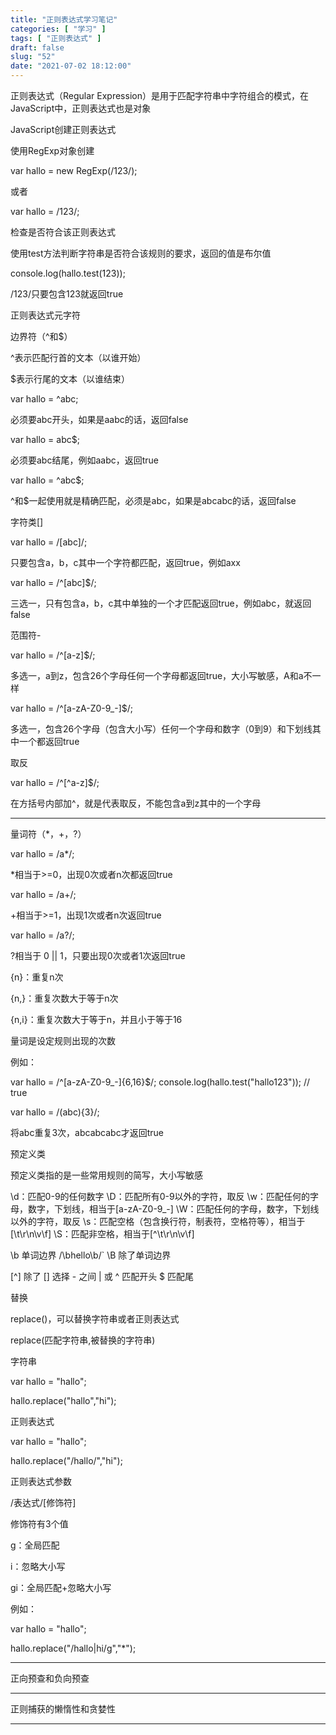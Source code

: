 ```yaml
---
title: "正则表达式学习笔记"
categories: [ "学习" ]
tags: [ "正则表达式" ]
draft: false
slug: "52"
date: "2021-07-02 18:12:00"
---
```


正则表达式（Regular Expression）是用于匹配字符串中字符组合的模式，在JavaScript中，正则表达式也是对象


JavaScript创建正则表达式

使用RegExp对象创建

var hallo = new RegExp(/123/);

或者

var hallo = /123/;



检查是否符合该正则表达式

使用test方法判断字符串是否符合该规则的要求，返回的值是布尔值

console.log(hallo.test(123));

/123/只要包含123就返回true



正则表达式元字符


边界符（^和$）

^表示匹配行首的文本（以谁开始）

$表示行尾的文本（以谁结束）


var hallo = ^abc;

必须要abc开头，如果是aabc的话，返回false


var hallo = abc$;

必须要abc结尾，例如aabc，返回true


var hallo = ^abc$;

^和$一起使用就是精确匹配，必须是abc，如果是abcabc的话，返回false


字符类[]

var hallo = /[abc]/;

只要包含a，b，c其中一个字符都匹配，返回true，例如axx

var hallo = /^[abc]$/;

三选一，只有包含a，b，c其中单独的一个才匹配返回true，例如abc，就返回false



范围符-

var hallo = /^[a-z]$/;

多选一，a到z，包含26个字母任何一个字母都返回true，大小写敏感，A和a不一样

var hallo = /^[a-zA-Z0-9_-]$/;

多选一，包含26个字母（包含大小写）任何一个字母和数字（0到9）和下划线其中一个都返回true


取反

var hallo = /^[\^a-z]$/;

在方括号内部加^，就是代表取反，不能包含a到z其中的一个字母





---




量词符（*，+，?）

var hallo = /a*/;

*相当于>=0，出现0次或者n次都返回true



var hallo = /a+/;

+相当于>=1，出现1次或者n次返回true


var hallo = /a?/;

?相当于 0 || 1，只要出现0次或者1次返回true




{n}：重复n次

{n,}：重复次数大于等于n次

{n,i}：重复次数大于等于n，并且小于等于16

量词是设定规则出现的次数

例如：

var hallo = /^[a-zA-Z0-9_-]{6,16}$/;
console.log(hallo.test("hallo123")); // true



var hallo = /(abc){3}/;

将abc重复3次，abcabcabc才返回true




预定义类

预定义类指的是一些常用规则的简写，大小写敏感

\d：匹配0-9的任何数字
\D：匹配所有0-9以外的字符，取反
\w：匹配任何的字母，数字，下划线，相当于[a-zA-Z0-9_-]
\W：匹配任何的字母，数字，下划线以外的字符，取反
\s：匹配空格（包含换行符，制表符，空格符等），相当于[\\t\\r\\n\\v\\f]
\S：匹配非空格，相当于[\^\\t\\r\\n\\v\\f]

\b 单词边界  /\bhello\b/`
\B 除了单词边界

[^] 除了
[] 选择
\- 之间
| 或
^ 匹配开头
$ 匹配尾





替换

replace()，可以替换字符串或者正则表达式

replace(匹配字符串,被替换的字符串)

字符串

var hallo = "hallo";

hallo.replace("hallo","hi");


正则表达式

var hallo = "hallo";

hallo.replace("/hallo/","hi");


正则表达式参数

/表达式/[修饰符]

修饰符有3个值

g：全局匹配

i：忽略大小写

gi：全局匹配+忽略大小写


例如：

var hallo = "hallo";

hallo.replace("/hallo|hi/g","*");




---

正向预查和负向预查


---

正则捕获的懒惰性和贪婪性


---









